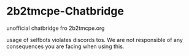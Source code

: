# 2b2tmcpe-Chatbridge
unofficial chatbridge fro 2b2tmcpe.org

usage of selfbots violates discords tos. We are not responsible of any consequences you are facing when using this.
